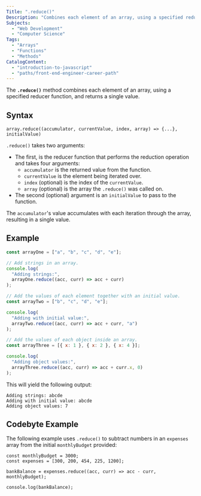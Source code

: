 ```yaml
---
Title: ".reduce()"
Description: "Combines each element of an array, using a specified reducer function, and returns a single value."
Subjects:
  - "Web Development"
  - "Computer Science"
Tags:
  - "Arrays"
  - "Functions"
  - "Methods"
CatalogContent:
  - "introduction-to-javascript"
  - "paths/front-end-engineer-career-path"
---
```


The **`.reduce()`** method combines each element of an array, using a specified reducer function, and returns a single value.

## Syntax

```pseudo
array.reduce((accumulator, currentValue, index, array) => {...}, initialValue)
```

`.reduce()` takes two arguments:

- The first, is the reducer function that performs the reduction operation and takes four arguments:
  - `accumulator` is the returned value from the function.
  - `currentValue` is the element being iterated over.
  - `index` (optional) is the index of the `currentValue`.
  - `array` (optional) is the array the `.reduce()` was called on.
- The second (optional) argument is an `initialValue` to pass to the function.

The `accumulator`'s value accumulates with each iteration through the array, resulting in a single value.

## Example

```js
const arrayOne = ["a", "b", "c", "d", "e"];

// Add strings in an array.
console.log(
  "Adding strings:",
  arrayOne.reduce((acc, curr) => acc + curr)
);

// Add the values of each element together with an initial value.
const arrayTwo = ["b", "c", "d", "e"];

console.log(
  "Adding with initial value:",
  arrayTwo.reduce((acc, curr) => acc + curr, "a")
);

// Add the values of each object inside an array.
const arrayThree = [{ x: 1 }, { x: 2 }, { x: 4 }];

console.log(
  "Adding object values:",
  arrayThree.reduce((acc, curr) => acc + curr.x, 0)
);
```

This will yield the following output:

```shell
Adding strings: abcde
Adding with initial value: abcde
Adding object values: 7
```

## Codebyte Example

The following example uses `.reduce()` to subtract numbers in an `expenses` array from the initial `monthlyBudget` provided:

```codebyte/javascript
const monthlyBudget = 3000;
const expenses = [300, 200, 454, 225, 1200];

bankBalance = expenses.reduce((acc, curr) => acc - curr, monthlyBudget);

console.log(bankBalance);
```
